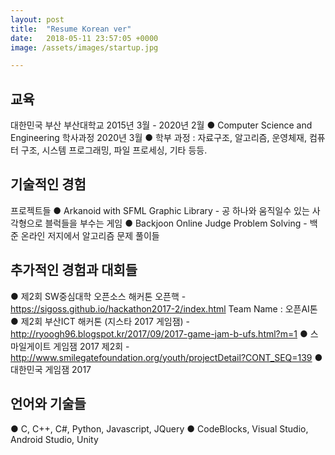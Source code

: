 ```yaml
---
layout: post
title:  "Resume Korean ver"
date:   2018-05-11 23:57:05 +0000
image: /assets/images/startup.jpg

---
```


교육
-------------------------------------------------------------------------------------------------------------------------------------------------
대한민국 부산					부산대학교					2015년 3월 - 2020년 2월
● Computer Science and Engineering 학사과정 2020년 3월
● 학부 과정 : 자료구조, 알고리즘, 운영체재, 컴퓨터 구조, 시스템 프로그래밍, 파일 프로세싱, 기타 등등.

기술적인 경험
-------------------------------------------------------------------------------------------------------------------------------------------------
프로젝트들
● Arkanoid with SFML Graphic Library - 공 하나와 움직일수 있는 사각형으로 블럭들을 부수는 게임
● Backjoon Online Judge Problem Solving - 백준 온라인 저지에서 알고리즘 문제 풀이들

추가적인 경험과 대회들
-------------------------------------------------------------------------------------------------------------------------------------------------
● 제2회 SW중심대학 오픈소스 해커톤 오픈핵 - https://sigoss.github.io/hackathon2017-2/index.html Team Name : 오픈AI톤
● 제2회 부산ICT 해커톤 (지스타 2017 게임잼) - http://ryoogh96.blogspot.kr/2017/09/2017-game-jam-b-ufs.html?m=1
● 스마일게이트 게임잼 2017 제2회 - http://www.smilegatefoundation.org/youth/projectDetail?CONT_SEQ=139 
● 대한민국 게임잼 2017

언어와 기술들
-------------------------------------------------------------------------------------------------------------------------------------------------
● C, C++, C#, Python, Javascript, JQuery
● CodeBlocks, Visual Studio, Android Studio, Unity